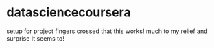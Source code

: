 datasciencecoursera
===================

setup for project
fingers crossed that this works!
much to my relief and surprise
It seems to!

